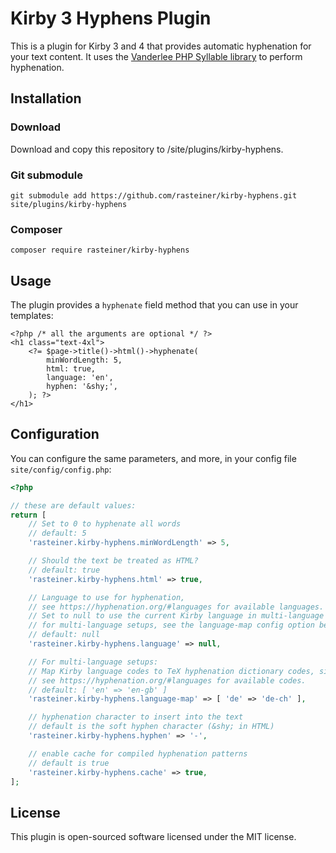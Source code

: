 # Kirby 3 Hyphens Plugin

This is a plugin for Kirby 3 and 4 that provides automatic hyphenation for your text content. It uses the [Vanderlee PHP Syllable library](https://github.com/vanderlee/phpSyllable) to perform hyphenation.

## Installation

### Download
Download and copy this repository to /site/plugins/kirby-hyphens.

### Git submodule
```
git submodule add https://github.com/rasteiner/kirby-hyphens.git site/plugins/kirby-hyphens
```

### Composer
```
composer require rasteiner/kirby-hyphens
```

## Usage

The plugin provides a `hyphenate` field method that you can use in your templates:

```html+php
<?php /* all the arguments are optional */ ?>
<h1 class="text-4xl">
    <?= $page->title()->html()->hyphenate(
        minWordLength: 5,
        html: true,
        language: 'en',
        hyphen: '&shy;',
    ); ?>
</h1>
```

## Configuration

You can configure the same parameters, and more, in your config file `site/config/config.php`:

```php
<?php 

// these are default values:
return [
    // Set to 0 to hyphenate all words
    // default: 5
    'rasteiner.kirby-hyphens.minWordLength' => 5, 

    // Should the text be treated as HTML?
    // default: true
    'rasteiner.kirby-hyphens.html' => true, 

    // Language to use for hyphenation,
    // see https://hyphenation.org/#languages for available languages.
    // Set to null to use the current Kirby language in multi-language setups.
    // for multi-language setups, see the language-map config option below.
    // default: null
    'rasteiner.kirby-hyphens.language' => null, 

    // For multi-language setups: 
    // Map Kirby language codes to TeX hyphenation dictionary codes, since they don't always match.
    // see https://hyphenation.org/#languages for available codes.
    // default: [ 'en' => 'en-gb' ]
    'rasteiner.kirby-hyphens.language-map' => [ 'de' => 'de-ch' ],

    // hyphenation character to insert into the text
    // default is the soft hyphen character (&shy; in HTML)
    'rasteiner.kirby-hyphens.hyphen' => '-',

    // enable cache for compiled hyphenation patterns
    // default is true
    'rasteiner.kirby-hyphens.cache' => true,
];
```

## License

This plugin is open-sourced software licensed under the MIT license.
